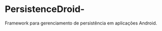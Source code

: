 PersistenceDroid-
=================
Framework para gerenciamento de persistência em aplicações Android.
